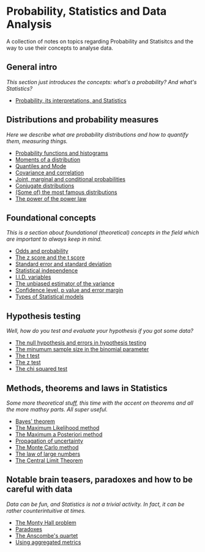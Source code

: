 # Probability, Statistics and Data Analysis

A collection of notes on topics regarding Probability and Statisitcs and the way to use their concepts to analyse data.


## General intro

*This section just introduces the concepts: what's a probability? And what's Statistics?*

* [Probability, its interpretations, and Statistics](http://nbviewer.jupyter.org/github/martinapugliese/tales-science-data/blob/master/prob-stats-data-analysis/prob-interpretations-stats.ipynb)


## Distributions and probability measures

*Here we describe what are probability distributions and how to quantify them, measuring things.*

* [Probability functions and histograms](http://nbviewer.jupyter.org/github/martinapugliese/tales-science-data/blob/master/prob-stats-data-analysis/distributions-measures/probfunctions-histograms.ipynb)
* [Moments of a distribution](http://nbviewer.jupyter.org/github/martinapugliese/tales-science-data/blob/master/prob-stats-data-analysis/distributions-measures/moments.ipynb)
* [Quantiles and Mode](http://nbviewer.jupyter.org/github/martinapugliese/tales-science-data/blob/master/prob-stats-data-analysis/distributions-measures/quantiles-mode.ipynb)
* [Covariance and correlation](http://nbviewer.jupyter.org/github/martinapugliese/tales-science-data/blob/master/prob-stats-data-analysis/distributions-measures/covariance-correlation.ipynb)
* [Joint, marginal and conditional probabilities](http://nbviewer.jupyter.org/github/martinapugliese/tales-science-data/blob/master/prob-stats-data-analysis/distributions-measures/joint-marg-conditional-prob.ipynb)
* [Conjugate distributions](http://nbviewer.jupyter.org/github/martinapugliese/tales-science-data/blob/master/prob-stats-data-analysis/distributions-measures/conjugate-dist.ipynb)
* [(Some of) the most famous distributions](http://nbviewer.jupyter.org/github/martinapugliese/tales-science-data/blob/master/prob-stats-data-analysis/distributions-measures/famous-distributions.ipynb)
* [The power of the power law](http://nbviewer.jupyter.org/github/martinapugliese/tales-science-data/blob/master/prob-stats-data-analysis/distributions-measures/power-law.ipynb)


## Foundational concepts

*This is a section about foundational (theoretical) concepts in the field which are important to always keep in mind.*

* [Odds and probability](http://nbviewer.jupyter.org/github/martinapugliese/tales-science-data/blob/master/prob-stats-data-analysis/concepts/odds-prob.ipynb)
* [The z score and the t score](http://nbviewer.jupyter.org/github/martinapugliese/tales-science-data/blob/master/prob-stats-data-analysis/concepts/z-score-t-score.ipynb)
* [Standard error and standard deviation](http://nbviewer.jupyter.org/github/martinapugliese/tales-science-data/blob/master/prob-stats-data-analysis/concepts/sd-se.ipynb)
* [Statistical independence](http://nbviewer.jupyter.org/github/martinapugliese/tales-science-data/blob/master/prob-stats-data-analysis/concepts/independence.ipynb)
* [I.I.D. variables](http://nbviewer.jupyter.org/github/martinapugliese/tales-science-data/blob/master/prob-stats-data-analysis/concepts/iid.ipynb)
* [The unbiased estimator of the variance](http://nbviewer.jupyter.org/github/martinapugliese/tales-science-data/blob/master/prob-stats-data-analysis/concepts/unbiased-estimator-varstd.ipynb)
* [Confidence level, p value and error margin](http://nbviewer.jupyter.org/github/martinapugliese/tales-science-data/blob/master/prob-stats-data-analysis/concepts/cl-p-error-margin.ipynb)
* [Types of Statistical models](http://nbviewer.jupyter.org/github/martinapugliese/tales-science-data/blob/master/prob-stats-data-analysis/concepts/statistical-models.ipynb)


## Hypothesis testing

*Well, how do you test and evaluate your hypothesis if you got some data?*

* [The null hypothesis and errors in hypothesis testing](http://nbviewer.jupyter.org/github/martinapugliese/tales-science-data/blob/master/prob-stats-data-analysis/testing/null-hyp-error-types.ipynb)
* [The minumum sample size in the binomial parameter](http://nbviewer.jupyter.org/github/martinapugliese/tales-science-data/blob/master/prob-stats-data-analysis/testing/binomial-param-sample-size.ipynb)
* [The t test](http://nbviewer.jupyter.org/github/martinapugliese/tales-science-data/blob/master/prob-stats-data-analysis/testing/t-test.ipynb)
* [The z test](http://nbviewer.jupyter.org/github/martinapugliese/tales-science-data/blob/master/prob-stats-data-analysis/testing/z-test.ipynb)
* [The chi squared test](http://nbviewer.jupyter.org/github/martinapugliese/tales-science-data/blob/master/prob-stats-data-analysis/testing/chi-squared.ipynb)


## Methods, theorems and laws in Statistics

*Some more theoretical stuff, this time with the accent on theorems and all the more mathsy parts. All super useful.*

* [Bayes' theorem](http://nbviewer.jupyter.org/github/martinapugliese/tales-science-data/blob/master/prob-stats-data-analysis/distributions-measures/bayes.ipynb)
* [The Maximum Likelihood method](http://nbviewer.jupyter.org/github/martinapugliese/tales-science-data/blob/master/prob-stats-data-analysis/methods-theorems-laws/mle.ipynb)
* [The Maximum a Posteriori method](http://nbviewer.jupyter.org/github/martinapugliese/tales-science-data/blob/master/prob-stats-data-analysis/methods-theorems-laws/map.ipynb)
* [Propagation of uncertainty](http://nbviewer.jupyter.org/github/martinapugliese/tales-science-data/blob/master/prob-stats-data-analysis/methods-theorems-laws/error-propagation.ipynb)
* [The Monte Carlo method](http://nbviewer.jupyter.org/github/martinapugliese/tales-science-data/blob/master/prob-stats-data-analysis/methods-theorems-laws/monte-carlo.ipynb)
* [The law of large numbers](http://nbviewer.jupyter.org/github/martinapugliese/tales-science-data/blob/master/prob-stats-data-analysis/methods-theorems-laws/lln.ipynb)
* [The Central Limit Theorem](http://nbviewer.jupyter.org/github/martinapugliese/tales-science-data/blob/master/prob-stats-data-analysis/methods-theorems-laws/clt.ipynb)


## Notable brain teasers, paradoxes and how to be careful with data

*Data can be fun, and Statistics is not a trivial activity. In fact, it can be rather counterintuitive at times.*

* [The Monty Hall problem](http://nbviewer.jupyter.org/github/martinapugliese/tales-science-data/blob/master/prob-stats-data-analysis/brain-teasers-paradoxes-carefulness/monty-hall.ipynb)
* [Paradoxes](http://nbviewer.jupyter.org/github/martinapugliese/tales-science-data/blob/master/prob-stats-data-analysis/brain-teasers-paradoxes-carefulness/paradoxes.ipynb)
* [The Anscombe's quartet](http://nbviewer.jupyter.org/github/martinapugliese/tales-science-data/blob/master/prob-stats-data-analysis/brain-teasers-paradoxes-carefulness/anscombes-quartet.ipynb)
* [Using aggregated metrics](http://nbviewer.jupyter.org/github/martinapugliese/tales-science-data/blob/master/prob-stats-data-analysis/brain-teasers-paradoxes-carefulness/use-of-aggregated-metrics.ipynb)
